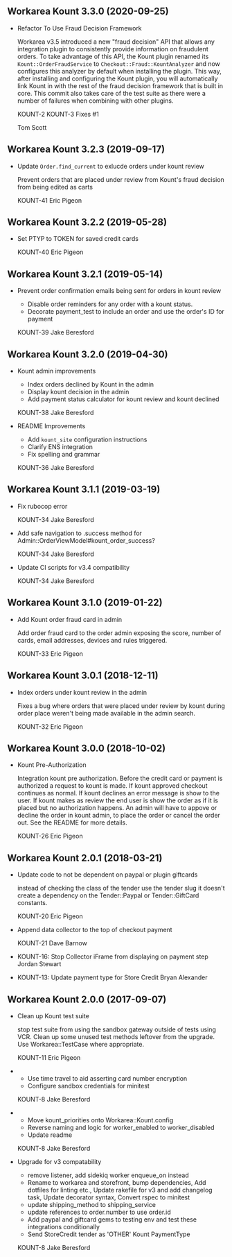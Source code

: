 Workarea Kount 3.3.0 (2020-09-25)
--------------------------------------------------------------------------------

*   Refactor To Use Fraud Decision Framework

    Workarea v3.5 introduced a new "fraud decision" API that allows any
    integration plugin to consistently provide information on fraudulent
    orders. To take advantage of this API, the Kount plugin renamed its
    `Kount::OrderFraudService` to `Checkout::Fraud::KountAnalyzer` and now
    configures this analyzer by default when installing the plugin. This
    way, after installing and configuring the Kount plugin, you will
    automatically link Kount in with the rest of the fraud decision
    framework that is built in core. This commit also takes care of the test
    suite as there were a number of failures when combining with other
    plugins.

    KOUNT-2
    KOUNT-3
    Fixes #1

    Tom Scott



Workarea Kount 3.2.3 (2019-09-17)
--------------------------------------------------------------------------------

*   Update `Order.find_current` to exlucde orders under kount review

    Prevent orders that are placed under review from Kount's fraud decision
    from being edited as carts

    KOUNT-41
    Eric Pigeon



Workarea Kount 3.2.2 (2019-05-28)
--------------------------------------------------------------------------------

*   Set PTYP to TOKEN for saved credit cards

    KOUNT-40
    Eric Pigeon



Workarea Kount 3.2.1 (2019-05-14)
--------------------------------------------------------------------------------

*   Prevent order confirmation emails being sent for orders in kount review

    * Disable order reminders for any order with a kount status.
    * Decorate payment_test to include an order and use the order's ID for payment

    KOUNT-39
    Jake Beresford



Workarea Kount 3.2.0 (2019-04-30)
--------------------------------------------------------------------------------

*   Kount admin improvements

    * Index orders declined by Kount in the admin
    * Display kount decision in the admin
    * Add payment status calculator for kount review and kount declined

    KOUNT-38
    Jake Beresford

*   README Improvements

    * Add `kount_site` configuration instructions
    * Clarify ENS integration
    * Fix spelling and grammar

    KOUNT-36
    Jake Beresford



Workarea Kount 3.1.1 (2019-03-19)
--------------------------------------------------------------------------------

*   Fix rubocop error

    KOUNT-34
    Jake Beresford

*   Add safe navigation to .success method for Admin::OrderViewModel#kount_order_success?

    KOUNT-34
    Jake Beresford

*   Update CI scripts for v3.4 compatibility

    KOUNT-34
    Jake Beresford



Workarea Kount 3.1.0 (2019-01-22)
--------------------------------------------------------------------------------

*   Add Kount order fraud card in admin

    Add order fraud card to the order admin exposing the score, number of
    cards, email addresses, devices and rules triggered.

    KOUNT-33
    Eric Pigeon



Workarea Kount 3.0.1 (2018-12-11)
--------------------------------------------------------------------------------

*   Index orders under kount review in the admin

    Fixes a bug where orders that were placed under review by kount during
    order place weren't being made available in the admin search.

    KOUNT-32
    Eric Pigeon



Workarea Kount 3.0.0 (2018-10-02)
--------------------------------------------------------------------------------

*   Kount Pre-Authorization

    Integration kount pre authorization.  Before the credit card or payment
    is authorized a request to kount is made.  If kount approved checkout
    continues as normal.  If kount declines an error message is show to the
    user.  If kount makes as review the end user is show the order as if it
    is placed but no authorization happens.  An admin will have to appove or
    decline the order in kount admin, to place the order or cancel the order
    out.  See the README for more details.

    KOUNT-26
    Eric Pigeon



Workarea Kount 2.0.1 (2018-03-21)
--------------------------------------------------------------------------------

*   Update code to not be dependent on paypal or plugin giftcards

    instead of checking the class of the tender use the tender slug it
    doesn't create a dependency on the Tender::Paypal or Tender::GiftCard
    constants.

    KOUNT-20
    Eric Pigeon

*   Append data collector to the top of checkout payment

    KOUNT-21
    Dave Barnow

*   KOUNT-16: Stop Collector iFrame from displaying on payment step
    Jordan Stewart

*   KOUNT-13: Update payment type for Store Credit
    Bryan Alexander


Workarea Kount 2.0.0 (2017-09-07)
--------------------------------------------------------------------------------

*   Clean up Kount test suite

    stop test suite from using the sandbox gateway outside of tests using
    VCR.  Clean up some unused test methods leftover from the upgrade.  Use
    Workarea::TestCase where appropriate.

    KOUNT-11
    Eric Pigeon

*   * Use time travel to aid asserting card number encryption
    * Configure sandbox credentials for minitest

    KOUNT-8
    Jake Beresford

*   * Move kount_priorities onto Workarea::Kount.config
    * Reverse naming and logic for worker_enabled to worker_disabled
    * Update readme

    KOUNT-8
    Jake Beresford

*   Upgrade for v3 compatability

    * remove listener, add sidekiq worker enqueue_on instead
    * Rename to workarea and storefront, bump dependencies, Add dotfiles for linting etc., Update rakefile for v3 and add changelog task, Update decorator syntax, Convert rspec to minitest
    * update shipping_method to shipping_service
    * update references to order.number to use order.id
    * Add paypal and giftcard gems to testing env and test these integrations conditionally
    * Send StoreCredit tender as 'OTHER' Kount PaymentType

    KOUNT-8
    Jake Beresford
